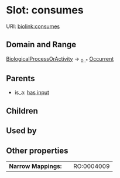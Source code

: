 
# Slot: consumes




URI: [biolink:consumes](https://w3id.org/biolink/vocab/consumes)


## Domain and Range

[BiologicalProcessOrActivity](BiologicalProcessOrActivity.md) &#8594;  <sub>0..\*</sub> [Occurrent](Occurrent.md)

## Parents

 *  is_a: [has input](has_input.md)

## Children


## Used by


## Other properties

|  |  |  |
| --- | --- | --- |
| **Narrow Mappings:** | | RO:0004009 |

